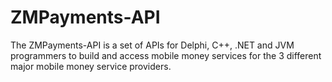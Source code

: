 # ZMPayments-API
The ZMPayments-API is a set of APIs for Delphi, C++, .NET and JVM programmers to build and access mobile money services for the 3 different major mobile money service providers. 
